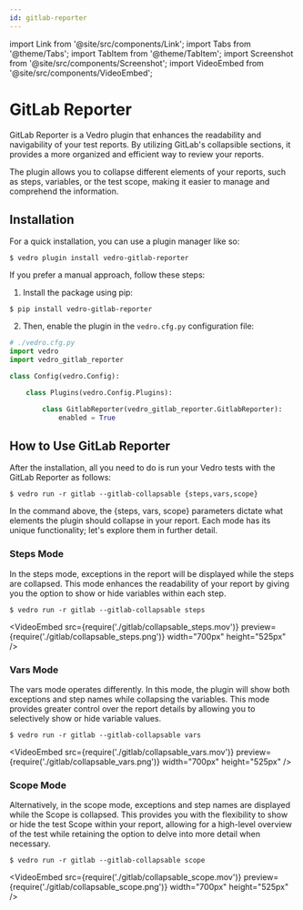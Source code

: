 ```yaml
---
id: gitlab-reporter
---
```


import Link from '@site/src/components/Link';
import Tabs from '@theme/Tabs';
import TabItem from '@theme/TabItem';
import Screenshot from '@site/src/components/Screenshot';
import VideoEmbed from '@site/src/components/VideoEmbed';

# GitLab Reporter

<Link to="https://pypi.org/project/vedro-gitlab-reporter/">GitLab Reporter</Link> is a Vedro plugin that enhances the readability and navigability of your test reports. By utilizing <Link to="https://docs.gitlab.com/ee/ci/jobs/#custom-collapsible-sections">GitLab's collapsible sections</Link>, it provides a more organized and efficient way to review your reports.

The plugin allows you to collapse different elements of your reports, such as steps, variables, or the test scope, making it easier to manage and comprehend the information.

## Installation

<Tabs>
  <TabItem value="quick" label="Quick" default>

For a quick installation, you can use a plugin manager like so:

```shell
$ vedro plugin install vedro-gitlab-reporter
```

  </TabItem>
  <TabItem value="manual" label="Manual">

If you prefer a manual approach, follow these steps:

1. Install the package using pip:

```shell
$ pip install vedro-gitlab-reporter
```

2. Then, enable the plugin in the `vedro.cfg.py` configuration file:

```python
# ./vedro.cfg.py
import vedro
import vedro_gitlab_reporter

class Config(vedro.Config):

    class Plugins(vedro.Config.Plugins):

        class GitlabReporter(vedro_gitlab_reporter.GitlabReporter):
            enabled = True
```

  </TabItem>
</Tabs>

## How to Use GitLab Reporter

After the installation, all you need to do is run your Vedro tests with the GitLab Reporter as follows:

```shell
$ vedro run -r gitlab --gitlab-collapsable {steps,vars,scope}
```

In the command above, the \{steps, vars, scope\} parameters dictate what elements the plugin should collapse in your report. Each mode has its unique functionality; let's explore them in further detail.

### Steps Mode

In the steps mode, exceptions in the report will be displayed while the steps are collapsed. This mode enhances the readability of your report by giving you the option to show or hide variables within each step.

```shell
$ vedro run -r gitlab --gitlab-collapsable steps
```

<VideoEmbed
  src={require('./gitlab/collapsable_steps.mov')}
  preview={require('./gitlab/collapsable_steps.png')}
  width="700px"
  height="525px"
/>

### Vars Mode

The vars mode operates differently. In this mode, the plugin will show both exceptions and step names while collapsing the variables. This mode provides greater control over the report details by allowing you to selectively show or hide variable values.

```shell
$ vedro run -r gitlab --gitlab-collapsable vars
```

<VideoEmbed
  src={require('./gitlab/collapsable_vars.mov')}
  preview={require('./gitlab/collapsable_vars.png')}
  width="700px"
  height="525px"
/>

### Scope Mode

Alternatively, in the scope mode, exceptions and step names are displayed while the <Link to="/docs/features/scope" target='_blank'>Scope</Link> is collapsed.  This provides you with the flexibility to show or hide the test Scope within your report, allowing for a high-level overview of the test while retaining the option to delve into more detail when necessary.

```shell
$ vedro run -r gitlab --gitlab-collapsable scope
```

<VideoEmbed
  src={require('./gitlab/collapsable_scope.mov')}
  preview={require('./gitlab/collapsable_scope.png')}
  width="700px"
  height="525px"
/>
